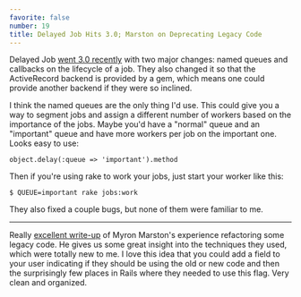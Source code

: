 ```yaml
---
favorite: false
number: 19
title: Delayed Job Hits 3.0; Marston on Deprecating Legacy Code
---
```


Delayed Job [went 3.0 recently][dj_post] with two major changes: named queues
and callbacks on the lifecycle of a job. They also changed it so that the
ActiveRecord backend is provided by a gem, which means one could provide another
backend if they were so inclined.

I think the named queues are the only thing I'd use. This could give you a way
to segment jobs and assign a different number of workers based on the importance
of the jobs. Maybe you'd have a "normal" queue and an "important" queue and have
more workers per job on the important one. Looks easy to use:

```
object.delay(:queue => 'important').method
```

Then if you're using rake to work your jobs, just start your worker like this:

```
$ QUEUE=important rake jobs:work
```

They also fixed a couple bugs, but none of them were familiar to me.

---

Really [excellent write-up][dep_rails] of Myron Marston's experience refactoring
some legacy code. He gives us some great insight into the techniques they used,
which were totally new to me. I love this idea that you could add a field to
your user indicating if they should be using the old or new code and then the
surprisingly few places in Rails where they needed to use this flag. Very clean
and organized.

[dj_post]: http://collectiveidea.com/blog/archives/2012/01/04/the-big-three-oh
[dep_rails]: http://myronmars.to/n/dev-blog/2011/12/deprecating-a-legacy-subsystem-in-rails
